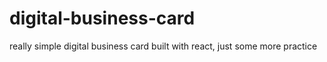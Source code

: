 # digital-business-card
really simple digital business card built with react, just some more practice
